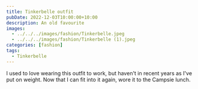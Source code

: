```yaml
---
title: Tinkerbelle outfit
pubDate: 2022-12-03T10:00:00+10:00
description: An old favourite
images:
  - ../../../images/fashion/Tinkerbelle.jpeg
  - ../../../images/fashion/Tinkerbelle (1).jpeg
categories: [fashion]
tags:
  - Tinkerbelle
---
```


I used to love wearing this outfit to work, but haven't in recent years as I've put on weight. Now that I can fit into it again, wore it to the Campsie lunch.
